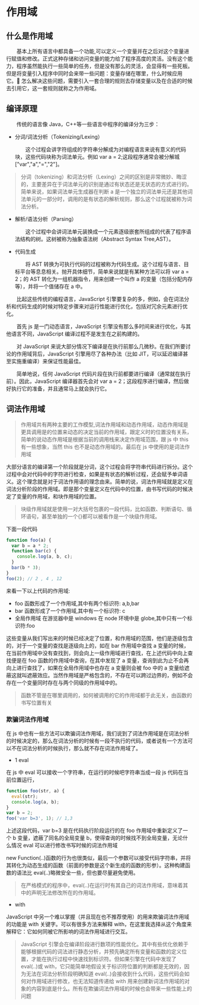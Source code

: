 # 作用域

## 什么是作用域

&emsp;&emsp;基本上所有语言中都具备一个功能,可以定义一个变量并在之后对这个变量进行赋值和修改。正式这种存储和访问变量的能力给了程序高度的灵活。没有这个能力，程序虽然能执行一些简单的任务，但是没有那么的灵活，会显得有一些死板。但是将变量引入程序中同时会来带一些问题：变量存储在哪里，什么时候应用它。 怎么解决这些问题，需要引入一套合理的规则去存储变量以及在合适的时候去引用它，这一套规则就称之为作用域。

## 编译原理

&emsp;&emsp;传统的语言像 Java，C++等一些语言中程序的编译分为三步：

- 分词/词法分析（Tokenizing/Lexing）

  &emsp;&emsp;这个过程会讲字符组成的字符串分解成为对编程语言来说有意义的代码块，这些代码块称为词法单元。例如 var a = 2;这段程序通常会被分解城["var","a","=","2"]。

> 分词（tokenizing）和词法分析（Lexing）之间的区别是非常微妙、晦涩的，主要差异在于词法单元的识别是通过有状态还是无状态的方式进行的。简单来说，如果词法单元生成器在判断 a 是一个独立的词法单元还是其他词法单元的一部分时，调用的是有状态的解析规则，那么这个过程就被称为词法分析。

- 解析/语法分析（Parsing）

  &emsp;&emsp;这个过程中会讲词法单元装换成一个元素逐级嵌套所组成的代表了程序语法结构的树。这树被称为抽象语法树（Abstract Syntax Tree,AST）。

- 代码生成

  &emsp;&emsp;将 AST 转换为可执行代码的过程被称为代码生成。这个过程与语言、目标平台等息息相关。抛开具体细节，简单来说就是有某种方法可以将 var a = 2；的 AST 转化为一组机器指令，用来创建一个叫作 a 的变量（包括分配内存等），并将一个值储存在 a 中。

&emsp;&emsp;比起这些传统的编程语言，JavaScript 引擎要复杂的多，例如，会在词法分析和代码生成的时候对特定步骤来对运行性能进行优化，包括对冗余元素进行优化。

&emsp;&emsp;首先 js 是一门动态语言，JavaScript 引擎没有那么多时间来进行优化，与其他语言不同，JavaScript 编译过程不是发生在之前构建的。

&emsp;&emsp;对 JavaScript 来说大部分情况下编译是在执行前那么几微秒。在我们所要讨论的作用域背后，JavaScript 引擎用尽了各种办法（比如 JIT，可以延迟编译甚至实施重编译）来保证性能最佳。

&emsp;&emsp;简单地说，任何 JavaScript 代码片段在执行前都要进行编译（通常就在执行前）。因此，JavaScript 编译器首先会对 var a = 2；这段程序进行编译，然后做好执行它的准备，并且通常马上就会执行它。

## 词法作用域

> 作用域共有两种主要的工作模型,词法作用域和动态作用域，动态作用域是更具调用是的位置来动态的决定当前的作用域，跟定义时的位置没有关系，简单的说动态作用域是根据当前的调用栈来决定作用域范围，跟 js 中 this 有一些想象，当然 this 也不是动态作用域的。最后在 js 中使用的是词法作用域

大部分语言的编译第一个阶段就是分词，这个过程会将字符串代码进行拆分。这个过程中会对代码中的字符进行检查，如果是有状态的解析过程，还会赋予单词语义。这个理念就是对于词法作用语的理念由来。简单的说，词法作用域就是定义在词法分析阶段的作用域。即是那个变量定义在代码中的位置，由书写代码的时候决定了变量的作用域，和块作用域的位置。

> 块级作用域就是使用一对大括号包裹的一段代码，比如函数、判断语句、循环语句，甚至单独的一个{}都可以被看作是一个块级作用域。

下面一段代码

```js
function foo(a) {
  var b = a * 2;
  function bar(c) {
    console.log(a, b, c);
  }
  bar(b * 3);
}
foo(2); // 2 , 4 , 12
```

来看一下以上代码的作用域:

- foo 函数形成了一个作用域,其中有两个标识符: a,b,bar
- bar 函数形成了一个作用域,其中有一个标识符: c
- 全局作用域 在游览器中是 windows 在 node 环境中是 globe,其中只有一个标识符:foo

这些变量从我们写出来的时候已经决定了位置，和作用域的范围，他们是逐级包含的，对于一个变量的查找是逐级向上的，如在 bar 作用域中查找 a 变量的时候，在当前作用域中没有查找到，则会向上一级作用域进行查找，在上述代码中向上查找便是在 foo 函数的作用域中查询，在其中发现了 a 变量，查询到此为止不会再向上进行查找了，如果在全局作用域中也存在 a 变量则会被 foo 中的 a 变量给遮蔽这就叫遮蔽效应。当然作用域是严格包含的，不存在可以跨过边界的，例如不会存在一个变量同时存在与两个同级的作用域中的。

> 函数不管是在哪里调用的，如何被调用的它的作用域都于此无关，由函数的书写位置有关

### 欺骗词法作用域

在 js 中也有一些方法可以欺骗词法作用域，我们说到了词法作用域是在词法分析的时候决定的，那么在词法分析的时候有一段不执行的代码，或者说有一个方法可以不在词法分析的时候执行，那么就不存在词法作用域了。

- 1 eval

在 js 中 eval 可以接收一个字符串，在运行的时候吧字符串当成一段 js 代码在当前位置运行，

```js
function foo(str, a) {
  eval(str);
  console.log(a, b);
}
var b = 2;
foo('var b=3', 1); // 1,3
```

上述这段代码，var b=3 是在代码执行阶段运行的在 foo 作用域中重新定义了一个 b 变量，遮蔽了同名的全局变量 b，使得查询的时候找不到全局变量，无论什么情况 eval 可以进行修改书写时候的词法作用域

new Function(..)函数的行为也很类似，最后一个参数可以接受代码字符串，并将其转化为动态生成的函数（前面的参数是这个新生成的函数的形参）。这种构建函数的语法比 eval(..)略微安全一些，但也要尽量避免使用。

> 在严格模式的程序中，eval(..)在运行时有其自己的词法作用域，意味着其中的声明无法修改所在的作用域。

- with

JavaScript 中另一个难以掌握（并且现在也不推荐使用）的用来欺骗词法作用域的功能是 with 关键字。可以有很多方法来解释 with，在这里我选择从这个角度来解释它：它如何同被它所影响的词法作用域进行交互。

> JavaScript 引擎会在编译阶段进行数项的性能优化。其中有些优化依赖于能够根据代码的词法进行静态分析，并预先确定所有变量和函数的定义位置，才能在执行过程中快速找到标识符。但如果引擎在代码中发现了 eval(..)或 with，它只能简单地假设关于标识符位置的判断都是无效的，因为无法在词法分析阶段明确知道 eval(..)会接收到什么代码，这些代码会如何对作用域进行修改，也无法知道传递给 with 用来创建新词法作用域的对象的内容到底是什么。所有在欺骗词法作用域的时候也会带来一些性能上的问题
